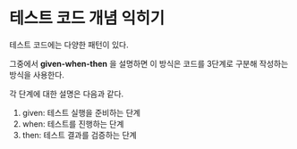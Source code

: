 # 테스트 코드 개념 익히기

테스트 코드에는 다양한 패턴이 있다.

그중에서 **given-when-then** 을 설명하면
이 방식은 코드를 3단계로 구분해 작성하는 방식을 사용한다.

각 단계에 대한 설명은 다음과 같다.

1. given: 테스트 실행을 준비하는 단계
2. when: 테스트를 진행하는 단계
3. then: 테스트 결과를 검증하는 단계